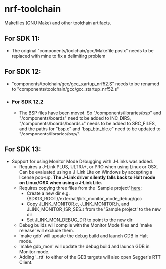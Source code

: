 # nrf-toolchain
Makefiles (GNU Make) and other toolchain artifacts.

## For SDK 11:
- The original "components/toolchain/gcc/Makefile.posix" needs to be replaced with mine to fix a delimiting problem

## For SDK 12:
- "components/toolchain/gcc/gcc_startup_nrf52.S" needs to be renamed to "components/toolchain/gcc/gcc_startup_nrf52.s"

- ### For SDK 12.2
  - The BSP files have been moved. So "/components/libraries/bsp" and "/components/boards" need to be added to INC_DIRS, "/components/boards/boards.c" needs to be added to SRC_FILES, and the paths for "bsp.c" and "bsp_btn_ble.c" need to be updated to "/components/libraries/bsp/".

## For SDK 13:
- Support for using Monitor Mode Debugging with J-Links was added.
  - Requires a J-Link PLUS, ULTRA+, or PRO when using Linux or OSX. Can be evaluated using a J-Link Lite on Windows by accepting a license pop-up. **The J-Link driver silently falls back to Halt mode on Linux/OSX when using a J-Link Lite.**
  - Requires copying three files from the 'Sample project' [here](https://www.segger.com/monitor-mode-debugging.html):
    - Create a new dir e.g. {SDK13_ROOT}/external/jlink_monitor_mode_debug/gcc
    - Copy JLINK_MONITOR.c, JLINK_MONITOR.h, and JLINK_MONITOR_ISR_SES.s from the 'Sample project' to the new dir
    - Set JLINK_MON_DEBUG_DIR to point to the new dir
  - Debug builds will compile with the Monitor Mode files and 'make release' will exclude them.
  - 'make gdb' will update the debug build and launch GDB in Halt mode.
  - 'make gdb_mon' will update the debug build and launch GDB in Monitor mode.
  - Adding '_rtt' to either of the GDB targets will also open Segger's RTT Client.
